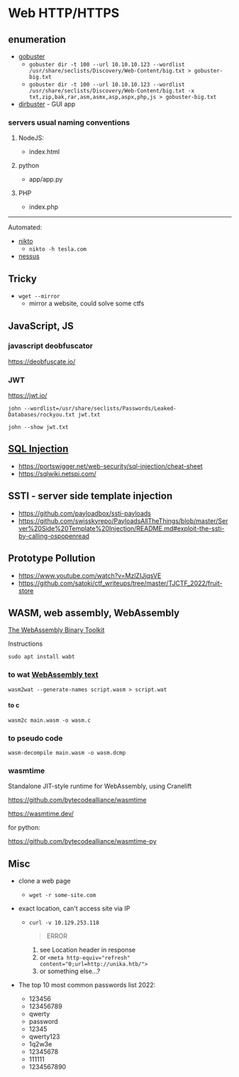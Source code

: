# Web HTTP/HTTPS

## enumeration

- [gobuster](https://github.com/OJ/gobuster)
  - `gobuster dir -t 100 --url 10.10.10.123 --wordlist /usr/share/seclists/Discovery/Web-Content/big.txt > gobuster-big.txt`
  - `gobuster dir -t 100 --url 10.10.10.123 --wordlist /usr/share/seclists/Discovery/Web-Content/big.txt -x txt,zip,bak,rar,asm,asmx,asp,aspx,php,js > gobuster-big.txt`
- [dirbuster](https://aur.archlinux.org/packages/dirbuster) - GUI app

### servers usual naming conventions

1. NodeJS:

   - index.html

2. python

   - app/app.py

3. PHP
   - index.php

---

Automated:

- [nikto](https://github.com/sullo/nikto)
  - `nikto -h tesla.com`
- [nessus](https://www.tenable.com/products/nessus)

## Tricky

- `wget --mirror`
  - mirror a website, could solve some ctfs

## JavaScript, JS

### javascript deobfuscator

https://deobfuscate.io/

### JWT

https://jwt.io/

`john --wordlist=/usr/share/seclists/Passwords/Leaked-Databases/rockyou.txt jwt.txt`

`john --show jwt.txt`

## [SQL Injection](./SQLi.md)

- https://portswigger.net/web-security/sql-injection/cheat-sheet
- https://sqlwiki.netspi.com/

## SSTI - server side template injection

- https://github.com/payloadbox/ssti-payloads
- https://github.com/swisskyrepo/PayloadsAllTheThings/blob/master/Server%20Side%20Template%20Injection/README.md#exploit-the-ssti-by-calling-ospopenread

## Prototype Pollution

- https://www.youtube.com/watch?v=MzlZIJjqsVE
- https://github.com/satoki/ctf_writeups/tree/master/TJCTF_2022/fruit-store

## WASM, web assembly, WebAssembly

[The WebAssembly Binary Toolkit](https://github.com/WebAssembly/wabt)

Instructions

`sudo apt install wabt`

### to wat [WebAssembly text](https://developer.mozilla.org/en-US/docs/WebAssembly/Understanding_the_text_format)

`wasm2wat --generate-names script.wasm > script.wat`

#### to c

`wasm2c main.wasm -o wasm.c`

### to pseudo code

`wasm-decompile main.wasm -o wasm.dcmp`

### wasmtime

Standalone JIT-style runtime for WebAssembly, using Cranelift

https://github.com/bytecodealliance/wasmtime

https://wasmtime.dev/

for python:

https://github.com/bytecodealliance/wasmtime-py

## Misc

- clone a web page

  - `wget -r some-site.com`

- exact location, can't access site via IP

  - `curl -v 10.129.253.118`

    > ERROR

    1. see Location header in response
    2. or `<meta http-equiv="refresh" content="0;url=http://unika.htb/">`
    3. or something else...?

- The top 10 most common passwords list 2022:

  - 123456
  - 123456789
  - qwerty
  - password
  - 12345
  - qwerty123
  - 1q2w3e
  - 12345678
  - 111111
  - 1234567890
